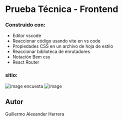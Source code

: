 # Prueba Técnica - Frontend

### Construido con:

- Editor vscode
- Reaccionar código usando vite en vs code
- Propiedades CSS en un archivo de hoja de estilo
- Reaccionar biblioteca de enrutadores
- Notación Bem css
- React Router

### sitio:
![image](https://github.com/guialexander/FrontCompensar/assets/71296562/9e1afade-3df3-4c4b-9dc1-d979fb9616f0)
encuesta
![image](https://github.com/guialexander/FrontCompensar/assets/71296562/64c271b6-9100-44d2-a809-87e2ccad067c)



## Autor

Guillermo Alexander Herrera


